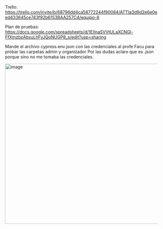 Trello: https://trello.com/invite/b/68796dd4ca58772244f90084/ATTIa3d9d2e6e0eed433645ce743f92b6153BAA257C4/equipo-8

Plan de pruebas: https://docs.google.com/spreadsheets/d/1EIlnaSVVtULaXCNGl-FfXmzbzAbxuLhFyJQoNUGP8_s/edit?usp=sharing


Mande el archivo cypress.env.json con las credenciales al profe Facu para probar las carpetas admin y organizador
Por las dudas aclaro que es .json porque sino no me tomaba las credenciales. 

<img width="866" height="527" alt="image" src="https://github.com/user-attachments/assets/1b205340-3af4-4029-a6f2-2faf593b3979" />

